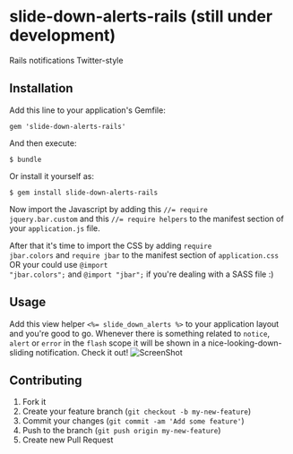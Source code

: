 # slide-down-alerts-rails (still under development)

Rails notifications Twitter-style

## Installation

Add this line to your application's Gemfile:

    gem 'slide-down-alerts-rails'

And then execute:

    $ bundle

Or install it yourself as:

    $ gem install slide-down-alerts-rails

Now import the Javascript by adding this <code>//= require jquery.bar.custom</code> and this <code>//= require helpers</code> to the manifest section of your <code>application.js</code> file.

After that it's time to import the CSS by adding <code>require jbar.colors</code> and <code>require jbar</code> to the manifest section of <code>application.css</code> OR your could use <code>@import "jbar.colors";</code> and <code>@import "jbar";</code> if you're dealing with a SASS file :)

## Usage

Add this view helper <code><%= slide_down_alerts %></code> to your application layout and you're good to go. Whenever there is something related to <code>notice</code>, <code>alert</code> or <code>error</code> in the <code>flash</code> scope it will be shown in a nice-looking-down-sliding notification. Check it out!
![ScreenShot](https://raw.github.com/jnwelzel/slide-down-alerts-rails/master/example.png)

## Contributing

1. Fork it
2. Create your feature branch (`git checkout -b my-new-feature`)
3. Commit your changes (`git commit -am 'Add some feature'`)
4. Push to the branch (`git push origin my-new-feature`)
5. Create new Pull Request
